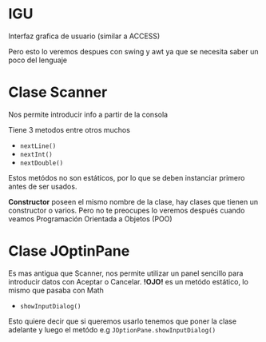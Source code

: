 # IGU 

Interfaz grafica de usuario (similar a ACCESS)

Pero esto lo veremos despues con swing y awt ya que se necesita saber un poco del lenguaje

# Clase Scanner

Nos permite introducir info a partir de la consola 

Tiene 3 metodos entre otros muchos

- `nextLine()`
- `nextInt()`
- `nextDouble()`

Estos metódos no son estáticos, por lo que se deben instanciar primero antes de ser usados.

**Constructor** poseen el mismo nombre de la clase, hay clases que tienen un constructor o varios. Pero no te preocupes lo veremos después cuando veamos Programación Orientada a Objetos (POO)

# Clase JOptinPane

Es mas antigua que Scanner, nos permite utilizar un panel sencillo para introducir datos con Aceptar o Cancelar. **!OJO!** es un metódo estático, lo mismo que pasaba con Math

- `showInputDialog()`

Esto quiere decir que si queremos usarlo tenemos que poner la clase adelante y luego el metódo e.g `JOptionPane.showInputDialog()`


